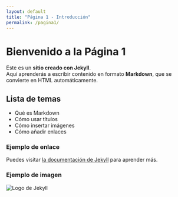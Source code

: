 ```yaml
---
layout: default
title: "Página 1 - Introducción"
permalink: /pagina1/
---
```


# Bienvenido a la Página 1

Este es un **sitio creado con Jekyll**.  
Aquí aprenderás a escribir contenido en formato **Markdown**, que se convierte en HTML automáticamente.

## Lista de temas

- Qué es Markdown
- Cómo usar títulos
- Cómo insertar imágenes
- Cómo añadir enlaces

### Ejemplo de enlace

Puedes visitar [la documentación de Jekyll](https://jekyllrb.com/docs/) para aprender más.

### Ejemplo de imagen

![Logo de Jekyll](https://jekyllrb.com/img/logo-2x.png)
